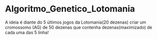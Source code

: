 # Algoritmo_Genetico_Lotomania
A ideia é diante do 5 últimos jogos da Lotomania(20 dezenas) criar um cromossomo (AG) de 50 dezenas que contenha dezenas(maximizado) de cada uma das 5 linha!
